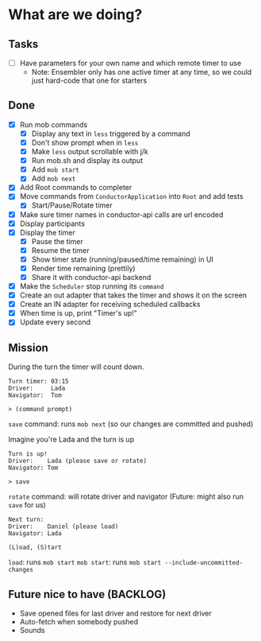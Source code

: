 # What are we doing?

## Tasks

- [ ] Have parameters for your own name and which remote timer to use
  - Note: Ensembler only has one active timer at any time, so we could just
    hard-code that one for starters

## Done

- [X] Run mob commands
  - [X] Display any text in `less` triggered by a command
  - [X] Don't show prompt when in `less`
  - [X] Make `less` output scrollable with j/k
  - [X] Run mob.sh and display its output
  - [X] Add `mob start`
  - [X] Add `mob next`
- [X] Add Root commands to completer
- [X] Move commands from `ConductorApplication` into `Root` and add tests
  - [X] Start/Pause/Rotate timer
- [X] Make sure timer names in conductor-api calls are url encoded
- [X] Display participants
- [X] Display the timer
  - [X] Pause the timer
  - [X] Resume the timer
  - [X] Show timer state (running/paused/time remaining) in UI
  - [X] Render time remaining (prettily)
  - [X] Share it with conductor-api backend
- [X] Make the `Scheduler` stop running its `command`
- [X] Create an out adapter that takes the timer and shows it on the screen
- [X] Create an IN adapter for receiving scheduled callbacks
- [X] When time is up, print "Timer's up!"
- [X] Update every second

## Mission

During the turn the timer will count down.
```text
Turn timer: 03:15
Driver:     Lada
Navigator:  Tom

> (command prompt)
```

`save` command: runs `mob next` (so our changes are committed and pushed)

Imagine you're Lada and the turn is up

```text
Turn is up!
Driver:    Lada (please save or rotate)
Navigator: Tom

> save
```

`rotate` command: will rotate driver and navigator (Future: might also run `save` for us)

```text
Next turn:
Driver:    Daniel (please load)
Navigator: Lada

(L)oad, (S)tart
```

`load`: runs `mob start`
`mob start`: runs `mob start --include-uncommitted-changes`

## Future nice to have (BACKLOG)

- Save opened files for last driver and restore for next driver
- Auto-fetch when somebody pushed
- Sounds
